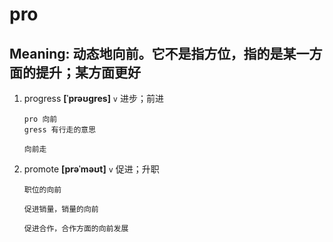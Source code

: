 # pro

## Meaning: 动态地向前。它不是指方位，指的是某一方面的提升；某方面更好

1. progress **[ˈprəʊɡres]** `v` 进步；前进

   ```
   pro 向前
   gress 有行走的意思

   向前走
   ```

2. promote **[prəˈməʊt]** `v` 促进；升职

   ```
   职位的向前

   促进销量，销量的向前

   促进合作，合作方面的向前发展
   ```
